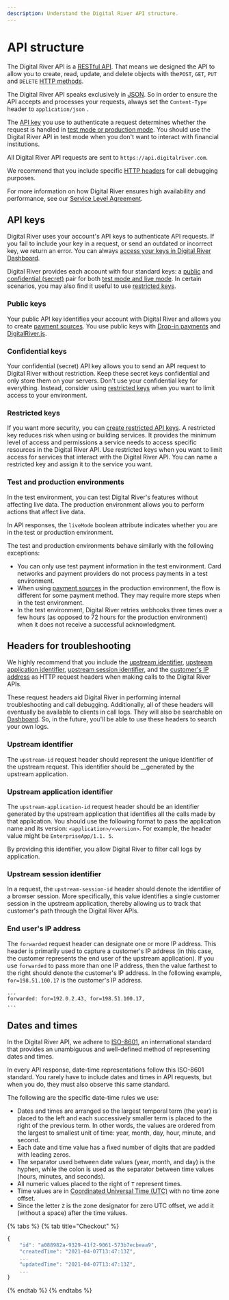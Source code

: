 ```yaml
---
description: Understand the Digital River API structure.
---
```


# API structure

The Digital River API is a [RESTful API](https://restfulapi.net). That means we designed the API to allow you to create, read, update, and delete objects with the`POST`, `GET`, `PUT` and `DELETE` [HTTP methods](https://www.restapitutorial.com/lessons/httpmethods.html).

The Digital River API speaks exclusively in [JSON](https://www.json.org/json-en.html). So in order to ensure the API accepts and processes your requests, always set the `Content-Type` header to `application/json` .

The [API key](api-structure.md#api-keys) you use to authenticate a request determines whether the request is handled in [test mode or production mode](api-structure.md#test-and-production-environments). You should use the Digital River API in test mode when you don't want to interact with financial institutions.

All Digital River API requests are sent to `https://api.digitalriver.com`.

We recommend that you include specific [HTTP headers](api-structure.md#headers-for-troubleshooting) for call debugging purposes.

For more information on how Digital River ensures high availability and performance, see our [Service Level Agreement](https://help.digitalriver.com/legal/Legal.htm#SLA).

## API keys

Digital River uses your account's API keys to authenticate API requests. If you fail to include your key in a request, or send an outdated or incorrect key, we return an error. You can always [access your keys in Digital River Dashboard](../administration/dashboard/developers/api-keys/getting-your-api-keys.md).

Digital River provides each account with four standard keys: a [public](api-structure.md#public-keys) and [confidential (secret)](api-structure.md#confidential-keys) pair for both [test mode and live mode](api-structure.md#test-and-production-environments). In certain scenarios, you may also find it useful to use [restricted keys](api-structure.md#restricted-keys).

### Public keys

Your public API key identifies your account with Digital River and allows you to create [payment sources](../payments/payment-sources/). You use public keys with [Drop-in payments](../payments/payment-integrations-1/drop-in/) and [DigitalRiver.js](../payments/payment-integrations-1/digitalriver.js/).

### Confidential keys

Your confidential (secret) API key allows you to send an API request to Digital River without restriction. Keep these secret keys confidential and only store them on your servers. Don't use your confidential key for everything. Instead, consider using [restricted keys](api-structure.md#restricted-keys) when you want to limit access to your environment.

### Restricted keys

If you want more security, you can [create restricted API keys](../administration/dashboard/developers/api-keys/creating-a-restricted-key.md). A restricted key reduces risk when using or building services. It provides the minimum level of access and permissions a service needs to access specific resources in the Digital River API. Use restricted keys when you want to limit access for services that interact with the Digital River API. You can name a restricted key and assign it to the service you want.

### Test and production environments

In the test environment, you can test Digital River's features without affecting live data. The production environment allows you to perform actions that affect live data.

In API responses, the `liveMode` boolean attribute indicates whether you are in the test or production environment.

The test and production environments behave similarly with the following exceptions:

* You can only use test payment information in the test environment. Card networks and payment providers do not process payments in a test environment.
* When using [payment sources](../payments/payment-sources/) in the production environment, the flow is different for some payment method. They may require more steps when in the test environment.
* In the test environment, Digital River retries webhooks three times over a few hours (as opposed to 72 hours for the production environment) when it does not receive a successful acknowledgment.

## Headers for troubleshooting

We highly recommend that you include the [upstream identifier](api-structure.md#upstream-identifier), [upstream application identifier](api-structure.md#upstream-application-identifier), [upstream session identifier](api-structure.md#upstream-session-identifier), and the [customer's IP address](api-structure.md#end-users-ip-address) as HTTP request headers when making calls to the Digital River APIs.

These request headers aid Digital River in performing internal troubleshooting and call debugging. Additionally, all of these headers will eventually be available to clients in call logs. They will also be searchable on [Dashboard](../administration/dashboard/). So, in the future, you'll be able to use these headers to search your own logs.

### Upstream identifier

The `upstream-id` request header should represent the unique identifier of the upstream request. This identifier should be \_\_generated by the upstream application.

### Upstream application identifier

The `upstream-application-id` request header should be an identifier generated by the upstream application that identifies all the calls made by that application. You should use the following format to pass the application name and its version: `<application>/<version>`. For example, the header value might be `EnterpriseApp/1.1. 5`.

By providing this identifier, you allow Digital River to filter call logs by application.

### Upstream session identifier

In a request, the `upstream-session-id` header should denote the identifier of a browser session. More specifically, this value identifies a single customer session in the upstream application, thereby allowing us to track that customer's path through the Digital River APIs.

### End user's IP address

The `forwarded` request header can designate one or more IP address. This header is primarily used to capture a customer's IP address (in this case, the customer represents the end user of the upstream application). If you use `forwarded` to pass more than one IP address, then the value farthest to the right should denote the customer's IP address. In the following example, `for=198.51.100.17` is the customer's IP address.

```
...
forwarded: for=192.0.2.43, for=198.51.100.17,
...
```

## Dates and times

In the Digital River API, we adhere to [ISO-8601](https://en.wikipedia.org/wiki/ISO\_8601), an international standard that provides an unambiguous and well-defined method of representing dates and times.

In every API response, date-time representations follow this ISO-8601 standard. You rarely have to include dates and times in API requests, but when you do, they must also observe this same standard.

The following are the specific date-time rules we use:

* Dates and times are arranged so the largest temporal term (the year) is placed to the left and each successively smaller term is placed to the right of the previous term. In other words, the values are ordered from the largest to smallest unit of time: year, month, day, hour, minute, and second.
* Each date and time value has a fixed number of digits that are padded with leading zeros.
* The separator used between date values (year, month, and day) is the hyphen, while the colon is used as the separator between time values (hours, minutes, and seconds).
* All numeric values placed to the right of `T` represent times.
* Time values are in [Coordinated Universal Time (UTC)](https://www.timeanddate.com/time/aboututc.html) with no time zone offset.
* Since the letter `Z` is the zone designator for zero UTC offset, we add it (without a space) after the time values.

{% tabs %}
{% tab title="Checkout" %}
```javascript
{
    "id": "a088982a-9329-41f2-9061-573b7ecbeaa9",
    "createdTime": "2021-04-07T13:47:13Z",
    ...
    "updatedTime": "2021-04-07T13:47:13Z",
    ...
}
```
{% endtab %}
{% endtabs %}
